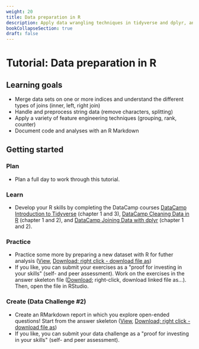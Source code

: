 ```yaml
---
weight: 20
title: Data preparation in R
description: Apply data wrangling techniques in tidyverse and dplyr, and prepare your data set for analysis.
bookCollapseSection: true
draft: false
---
```


# Tutorial: Data preparation in R


## Learning goals

* Merge data sets on one or more indices and understand the different types of joins (inner, left, right join)
* Handle and preprocess string data (remove characters, splitting)
* Apply a variety of feature engineering techniques (grouping, rank, counter)
* Document code and analyses with an R Markdown


## Getting started

### Plan
- Plan a full day to work through this tutorial.

### Learn
- Develop your R skills by completing the DataCamp courses [DataCamp Introduction to Tidyverse](https://campus.datacamp.com/courses/introduction-to-the-tidyverse/data-wrangling-1?ex=1) (chapter 1 and 3), [DataCamp Cleaning Data in R](https://learn.datacamp.com/courses/cleaning-data-in-r) (chapter 1 and 2), and [DataCamp Joining Data with dplyr](https://campus.datacamp.com/courses/joining-data-with-dplyr/joining-tables-1) (chapter 1 and 2).

### Practice
- Practice some more by preparing a new dataset with R for futher analysis ([View](data-preparation.html), [Download; right click - download file as](data-preparation-skeleton.Rmd))
- If you like, you can submit your exercises as a "proof for investing in your skills" (self- and peer assessment). Work on the exercises in the answer skeleton file ([Download](data-preparation-skeleton.Rmd); right-click, download linked file as...). Then, open the file in RStudio.

### Create (Data Challenge #2)
- Create an RMarkdown report in which you explore open-ended questions! Start from the answer skeleton ([View](data-report.html), [Download; right click - download file as](data-report.Rmd))
- If you like, you can submit your data challenge as a "proof for investing in your skills" (self- and peer assessment).
